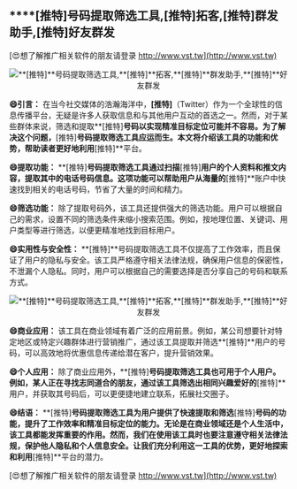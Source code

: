 ## ****[推特]**号码提取筛选工具,**[推特]**拓客,**[推特]**群发助手,**[推特]**好友群发**

[😍想了解推广相关软件的朋友请登录 http://www.vst.tw](http://www.vst.tw)

 <center><img src="https://vst.tw/MP4/tuiguang/png/0.png" alt="**[推特]**号码提取筛选工具,**[推特]**拓客,**[推特]**群发助手,**[推特]**好友群发"></center>

**😄引言：**
在当今社交媒体的浩瀚海洋中，**[推特]**（Twitter）作为一个全球性的信息传播平台，无疑是许多人获取信息和与其他用户互动的首选之一。然而，对于某些群体来说，筛选和提取**[推特]**号码以实现精准目标定位可能并不容易。为了解决这个问题，**[推特]**号码提取筛选工具应运而生。本文将介绍该工具的功能和优势，帮助读者更好地利用**[推特]**平台。

**😄提取功能：**
**[推特]**号码提取筛选工具通过扫描**[推特]**用户的个人资料和推文内容，提取其中的电话号码信息。这项功能可以帮助用户从海量的**[推特]**账户中快速找到相关的电话号码，节省了大量的时间和精力。

**😄筛选功能：**
除了提取号码外，该工具还提供强大的筛选功能。用户可以根据自己的需求，设置不同的筛选条件来缩小搜索范围。例如，按地理位置、关键词、用户类型等进行筛选，以便更精准地找到目标用户。

**😄实用性与安全性：**
**[推特]**号码提取筛选工具不仅提高了工作效率，而且保证了用户的隐私与安全。该工具严格遵守相关法律法规，确保用户信息的保密性，不泄漏个人隐私。同时，用户可以根据自己的需要选择是否分享自己的号码和联系方式。

 <center><img src="https://vst.tw/MP4/tuiguang/png/5.png" alt="**[推特]**号码提取筛选工具,**[推特]**拓客,**[推特]**群发助手,**[推特]**好友群发"></center>

**😄商业应用：**
该工具在商业领域有着广泛的应用前景。例如，某公司想要针对特定地区或特定兴趣群体进行营销推广，通过该工具提取并筛选**[推特]**用户的号码，可以高效地将优惠信息传递给潜在客户，提升营销效果。

**😄个人应用：**
除了商业应用外，**[推特]**号码提取筛选工具也可用于个人用户。例如，某人正在寻找志同道合的朋友，通过该工具筛选出相同兴趣爱好的**[推特]**用户，并获取其号码后，可以更便捷地建立联系，拓展社交圈子。

**😄结语：**
**[推特]**号码提取筛选工具为用户提供了快速提取和筛选**[推特]**号码的功能，提升了工作效率和精准目标定位的能力。无论是在商业领域还是个人生活中，该工具都能发挥重要的作用。然而，我们在使用该工具时也要注意遵守相关法律法规，保护他人隐私和个人信息安全。让我们充分利用这一工具的优势，更好地探索和利用**[推特]**平台的潜力。

[😍想了解推广相关软件的朋友请登录 http://www.vst.tw](http://www.vst.tw)



